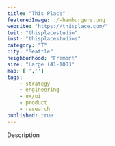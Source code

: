 ```yaml
---
title: "This Place"
featuredImage: ./-hamburgers.png
website: "https://thisplace.com/"
twit: "thisplacestudio"
inst: "thisplacestudios"
category: "T"
city: "Seattle"
neighborhood: "Fremont"
size: "Large (41-100)"
map: ['','']
tags:
    - strategy
    - engineering
    - ux/ui
    - product
    - research
published: true
---
```


Description
